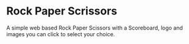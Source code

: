 # Rock Paper Scrissors

A simple web based Rock Paper Scissors with a Scoreboard, logo and images you can click to select your choice.
